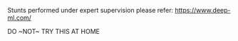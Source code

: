 Stunts performed under expert supervision please refer: https://www.deep-ml.com/ 
 
 DO ~NOT~ TRY THIS AT HOME
